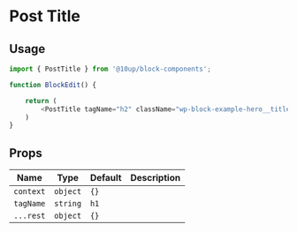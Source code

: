 # Post Title

## Usage

```js
import { PostTitle } from '@10up/block-components';

function BlockEdit() {

    return (
        <PostTitle tagName="h2" className="wp-block-example-hero__title" />
    )
}
```

## Props

| Name       | Type              | Default  |  Description                                                   |
| ---------- | ----------------- | -------- | -------------------------------------------------------------- |
| `context` | `object` | `{}` |  |
| `tagName` | `string` | `h1` |  |
| `...rest` | `object` | `{}` |  |
